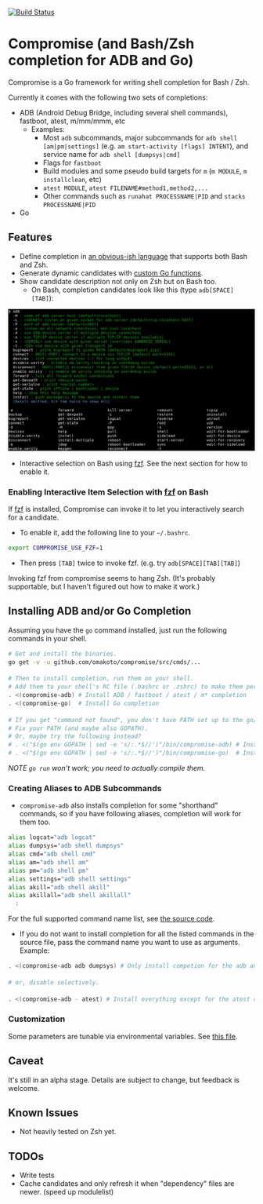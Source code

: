 [![Build Status](https://travis-ci.org/omakoto/compromise.svg?branch=master)](https://travis-ci.org/omakoto/compromise)
# Compromise (and Bash/Zsh completion for ADB and Go)

Compromise is a Go framework for writing shell completion for Bash / Zsh.

Currently it comes with the following two sets of completions:

 - ADB (Android Debug Bridge, including several shell commands), fastboot, atest, m/mm/mmm, etc
    - Examples:
        - Most `adb` subcommands, major subcommands for `adb shell [am|pm|settings]`
         (e.g. `am start-activity [flags] INTENT`), and service name for `adb shell [dumpsys|cmd]`
        - Flags for `fastboot` 
        - Build modules and some pseudo build targets for `m` (`m MODULE`, `m installclean`, etc)
        - `atest MODULE`, `atest FILENAME#method1,method2,...`
        - Other commands such as `runahat PROCESSNAME|PID` and `stacks PROCESSNAME|PID`
 - Go

## Features

 - Define completion in [an obvious-ish language](src/cmds/compromise-go/go.go) that supports both Bash and Zsh.
 - Generate dynamic candidates with [custom Go functions](src/cmds/compromise-adb/adb.go).
 - Show candidate description not only on Zsh but on Bash too.
   - On Bash, completion candidates look like this (type `adb[SPACE][TAB]`):
 <img src="https://raw.githubusercontent.com/omakoto/compromise/master/img/compromise-adb.png" width=600>

 - Interactive selection on Bash using [fzf](https://github.com/junegunn/fzf).
   See the next section for how to enable it.

### Enabling Interactive Item Selection with [fzf](https://github.com/junegunn/fzf) on Bash

If [fzf](https://github.com/junegunn/fzf) is installed, Compromise can invoke it to let you
interactively search for a candidate.

 - To enable it, add the following line to your `~/.bashrc`.
```bash
export COMPROMISE_USE_FZF=1 
```
 - Then press `[TAB]` twice to invoke fzf. (e.g. try `adb[SPACE][TAB][TAB]`)

Invoking fzf from compromise seems to hang Zsh.
(It's probably supportable, but I haven't figured out how to make it work.)
  
## Installing ADB and/or Go Completion

Assuming you have the `go` command installed, just run the following commands in your shell.
```bash
# Get and install the binaries.
go get -v -u github.com/omakoto/compromise/src/cmds/...

# Then to install completion, run them on your shell.
# Add them to your shell's RC file (.bashrc or .zshrc) to make them persistent.
. <(compromise-adb) # Install ADB / fastboot / atest / m* completion
. <(compromise-go)  # Install Go completion

# If you get "command not found", you don't have PATH set up to the go/bin directory.
# Fix your PATH (and maybe also GOPATH).
# Or, maybe try the following instead?
# . <("$(go env GOPATH | sed -e 's/:.*$//')"/bin/compromise-adb) # Install ADB / fastboot / atest / m* completion
# . <("$(go env GOPATH | sed -e 's/:.*$//')"/bin/compromise-go)  # Install Go completion

```
 
 *NOTE `go run` won't work; you need to actually compile them.*
 
### Creating Aliases to ADB Subcommands
 - `compromise-adb` also installs completion for some "shorthand" commands,
so if you have following aliases, completion will work for them too.

```bash
alias logcat="adb logcat"
alias dumpsys="adb shell dumpsys"
alias cmd="adb shell cmd"
alias am="adb shell am"
alias pm="adb shell pm"
alias settings="adb shell settings"
alias akill="adb shell akill"
alias akillall="adb shell akillall"
  :
```  
For the full supported command name list, see [the source code](src/cmds/compromise-adb/adb.go).
 
 - If you do not want to install completion for all the listed commands
   in the source file, pass the command name you want to use as arguments. Example: 

```bash
. <(compromise-adb adb dumpsys) # Only install competion for the adb and dumpsys commands.  

# or, disable selectively.

. <(compromise-adb - atest) # Install everything except for the atest completion.  
```

### Customization

Some parameters are tunable via environmental variables.
See [this file](src/compromise/compenv/compenv.go).


## Caveat

 It's still in an alpha stage. Details are subject to change, but feedback is welcome.

## Known Issues

 - Not heavily tested on Zsh yet.

## TODOs
 - Write tests
 - Cache candidates and only refresh it when "dependency" files are newer. (speed up modulelist)
 
